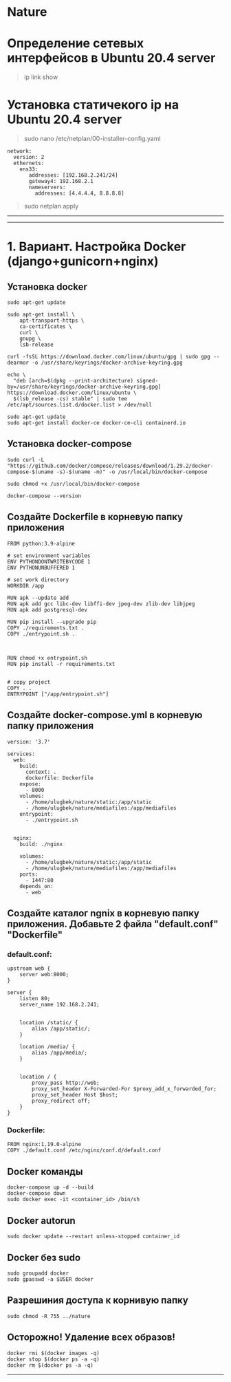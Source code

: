 # Nature


# Определение сетевых интерфейсов в Ubuntu 20.4 server
>ip link show

# Установка статичекого ip на Ubuntu 20.4 server
>sudo nano /etc/netplan/00-installer-config.yaml 

```
network:
  version: 2
  ethernets:
    ens33:
       addresses: [192.168.2.241/24]
       gateway4: 192.168.2.1
       nameservers:
         addresses: [4.4.4.4, 8.8.8.8]
```
>sudo netplan apply
****


***
# 1. Вариант. Настройка Docker (django+gunicorn+nginx)

## Установка docker
``` 
sudo apt-get update

sudo apt-get install \
    apt-transport-https \
    ca-certificates \
    curl \
    gnupg \
    lsb-release

curl -fsSL https://download.docker.com/linux/ubuntu/gpg | sudo gpg --dearmor -o /usr/share/keyrings/docker-archive-keyring.gpg

echo \
  "deb [arch=$(dpkg --print-architecture) signed-by=/usr/share/keyrings/docker-archive-keyring.gpg] https://download.docker.com/linux/ubuntu \
  $(lsb_release -cs) stable" | sudo tee /etc/apt/sources.list.d/docker.list > /dev/null
  
sudo apt-get update
sudo apt-get install docker-ce docker-ce-cli containerd.io

```

## Установка docker-compose
``` 
sudo curl -L "https://github.com/docker/compose/releases/download/1.29.2/docker-compose-$(uname -s)-$(uname -m)" -o /usr/local/bin/docker-compose

sudo chmod +x /usr/local/bin/docker-compose

docker-compose --version

```



## Создайте Dockerfile в корневую папку приложения
``` 
FROM python:3.9-alpine

# set environment variables
ENV PYTHONDONTWRITEBYCODE 1
ENV PYTHONUNBUFFERED 1

# set work directory
WORKDIR /app

RUN apk --update add
RUN apk add gcc libc-dev libffi-dev jpeg-dev zlib-dev libjpeg
RUN apk add postgresql-dev

RUN pip install --upgrade pip
COPY ./requirements.txt .
COPY ./entrypoint.sh .



RUN chmod +x entrypoint.sh
RUN pip install -r requirements.txt


# copy project
COPY . .
ENTRYPOINT ["/app/entrypoint.sh"]
```
## Создайте docker-compose.yml в корневую папку приложения
``` 
version: '3.7'

services:
  web:
    build:
      context: .
      dockerfile: Dockerfile
    expose:
      - 8000
    volumes:
      - /home/ulugbek/nature/static:/app/static
      - /home/ulugbek/nature/mediafiles:/app/mediafiles
    entrypoint:
      - ./entrypoint.sh


  nginx:
    build: ./nginx

    volumes:
      - /home/ulugbek/nature/static:/app/static
      - /home/ulugbek/nature/mediafiles:/app/mediafiles
    ports:
      - 1447:80
    depends_on:
      - web
```

## Создайте каталог ngnix в корневую папку приложения. Добавьте 2 файла "default.conf" "Dockerfile"
### default.conf:
``` 
upstream web {
    server web:8000;
}

server {
    listen 80;
    server_name 192.168.2.241;


    location /static/ {
        alias /app/static/;
    }

    location /media/ {
        alias /app/media/;
    }


    location / {
        proxy_pass http://web;
        proxy_set_header X-Forwarded-For $proxy_add_x_forwarded_for;
        proxy_set_header Host $host;
        proxy_redirect off;
    }
}
```





### Dockerfile:
``` 
FROM nginx:1.19.0-alpine
COPY ./default.conf /etc/nginx/conf.d/default.conf
```



## Docker команды
```
docker-compose up -d --build
docker-compose down 
sudo docker exec -it <container_id> /bin/sh
```

## Docker autorun
``` 
sudo docker update --restart unless-stopped container_id
```



## Docker без sudo
``` 
sudo groupadd docker
sudo gpasswd -a $USER docker 
 ```

## Разрешиния доступа к корнивую папку
``` 
sudo chmod -R 755 ../nature
```

## Осторожно! Удаление всех образов! 
``` 
docker rmi $(docker images -q)
docker stop $(docker ps -a -q)
docker rm $(docker ps -a -q)
```

***